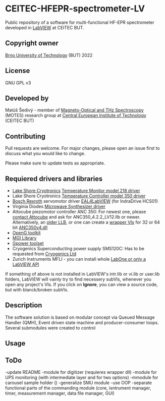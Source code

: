 # CEITEC-HFEPR-spectrometer-LV
Public repository of a software for multi-functional HF-EPR spectrometer developed in [LabVIEW](https://www.ni.com/cs-cz/shop/software/products/labview.html) at CEITEC BUT.

## Copyright owner
[Brno University of Technology](https://www.vut.cz/en/) (BUT) 2022

## License
GNU GPL v3

## Developed by
Matúš Šedivý - member of [Magneto-Optical and THz Spectroscopy](https://spectroscopy.ceitec.cz/) (MOTES) research group at [Central European Institute of Technology](https://www.ceitec.cz/) (CEITEC BUT)

## Contributing
Pull requests are welcome. For major changes, please open an issue first to discuss what you would like to change.

Please make sure to update tests as appropriate.

## Requiered drivers and libraries
-	[Lake Shore Cryotronics](https://www.lakeshore.com) [Temperature Monitor model 218 driver](http://sine.ni.com/apps/utf8/niid_web_display.model_page?p_model_id=1171) 
-	Lake Shore Cryotronics [Temperature Controller model 350 driver](http://sine.ni.com/apps/utf8/niid_web_display.model_page?p_model_id=21707)
-	[Bosch Rexroth](https://www.boschrexroth.com) servomotor driver [EAL4LabVIEW](https://www.vipm.io/package/eal4labview/) (for IndraDrive HCS01) 
-	Virginia Diodes [Microwave Synthesizer driver](https://vadiodes.com/en/resources/downloads)  
-	Attocube piezomotor controller ANC 350: For newest one, please [contact Attocube](https://www.attocube.com/en/contact/info-request) and ask for ANC350_4.2.2_LV12.llb or newer. Alternatively, an [older LLB](https://github.com/fuoar/CARODotManip/tree/92b688bc7234877625a4ee00df4d2d3d6db0faf5/Documentation/Attocubes/ANC350/Software/ANC350_LabView), or one can create a [wrapper VIs](https://forums.ni.com/t5/Developer-Center-Resources/Tutorial-Creating-Wrapper-VIs-for-C-C-DLL-functions-using-the/ta-p/3522566) for 32 or 64 bit [ANC350v4.dll](https://github.com/attocube-systems/ANC350_Python_Control/tree/master/ANC350)
-	[OpenG toolkit](https://www.vipm.io/package/openg.org_lib_openg_toolkit/) 
-	[MGI Library](https://www.vipm.io/package/mgi_lib_mgi_library/) 
-	[Gpower toolset](https://www.vipm.io/package/gpower_lib_all/)
-	Cryogenics Superconducting power supply SMS120C: Has to be requested from [Cryogenics Ltd](http://cryogenic.co.uk/contact) 
-	Zurich Instruments MFLI - you can install whole [LabOne or only a LabVIEW API](https://www.zhinst.com/europe/en/support/download-center)

If something of above is not installed in LabVIEW's intr.lib or vi.lib or user.lib folders, LabVIEW will vainly try to find necessery subVIs, whenever you open any project's VIs. If you click on **Ignore**, you can view a source code, but with blanck/broken subVIs.

## Description
The software solution is based on modular concept via Queued Message Handler (QMH), Event driven state machine and producer-consumer loops.
Several submodules were created to control 

## Usage

## ToDo
-update README
-module for digitizer (requieres wrapper dll)
-module for UPS monitoring (with intermediate layer and for two options)
-mmodule for carousel sample holder ()
-generalize SMU module
-use OOP
-separate functional parts of the commanding module (core, isntrument manager, timer, measurement manager, data file manager, GUI)
